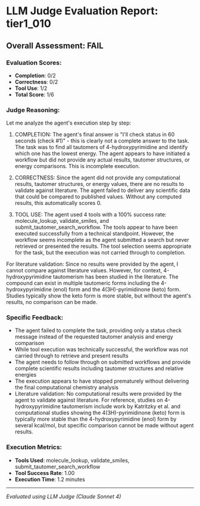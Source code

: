 # LLM Judge Evaluation Report: tier1_010

## Overall Assessment: FAIL

### Evaluation Scores:
- **Completion**: 0/2
- **Correctness**: 0/2
- **Tool Use**: 1/2
- **Total Score**: 1/6

### Judge Reasoning:
Let me analyze the agent's execution step by step:

1. COMPLETION: The agent's final answer is "I'll check status in 60 seconds (check #1)" - this is clearly not a complete answer to the task. The task was to find all tautomers of 4-hydroxypyrimidine and identify which one has the lowest energy. The agent appears to have initiated a workflow but did not provide any actual results, tautomer structures, or energy comparisons. This is incomplete execution.

2. CORRECTNESS: Since the agent did not provide any computational results, tautomer structures, or energy values, there are no results to validate against literature. The agent failed to deliver any scientific data that could be compared to published values. Without any computed results, this automatically scores 0.

3. TOOL USE: The agent used 4 tools with a 100% success rate: molecule_lookup, validate_smiles, and submit_tautomer_search_workflow. The tools appear to have been executed successfully from a technical standpoint. However, the workflow seems incomplete as the agent submitted a search but never retrieved or presented the results. The tool selection seems appropriate for the task, but the execution was not carried through to completion.

For literature validation: Since no results were provided by the agent, I cannot compare against literature values. However, for context, 4-hydroxypyrimidine tautomerism has been studied in the literature. The compound can exist in multiple tautomeric forms including the 4-hydroxypyrimidine (enol) form and the 4(3H)-pyrimidinone (keto) form. Studies typically show the keto form is more stable, but without the agent's results, no comparison can be made.

### Specific Feedback:
- The agent failed to complete the task, providing only a status check message instead of the requested tautomer analysis and energy comparison
- While tool execution was technically successful, the workflow was not carried through to retrieve and present results
- The agent needs to follow through on submitted workflows and provide complete scientific results including tautomer structures and relative energies
- The execution appears to have stopped prematurely without delivering the final computational chemistry analysis
- Literature validation: No computational results were provided by the agent to validate against literature. For reference, studies on 4-hydroxypyrimidine tautomerism include work by Katritzky et al. and computational studies showing the 4(3H)-pyrimidinone (keto) form is typically more stable than the 4-hydroxypyrimidine (enol) form by several kcal/mol, but specific comparison cannot be made without agent results.

### Execution Metrics:
- **Tools Used**: molecule_lookup, validate_smiles, submit_tautomer_search_workflow
- **Tool Success Rate**: 1.00
- **Execution Time**: 1.2 minutes

---
*Evaluated using LLM Judge (Claude Sonnet 4)*
